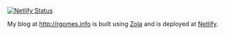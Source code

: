 [![Netlify Status](https://api.netlify.com/api/v1/badges/b28b446b-d4f0-4c06-b989-8ef1f67b12f6/deploy-status)](https://app.netlify.com/sites/suspicious-bassi-8f84aa/deploys)

My blog at http://rgomes.info is built using [Zola](https://www.getzola.org/) and is deployed at [Netlify](http://netlify.com).
